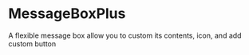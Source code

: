 # MessageBoxPlus
 A flexible message box allow you to custom its contents, icon, and add custom button
